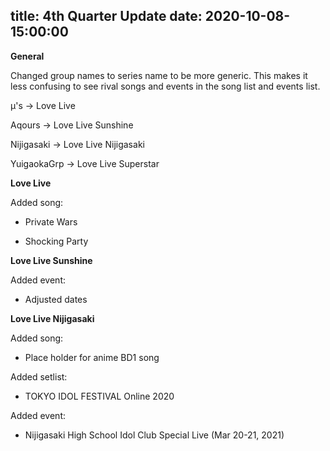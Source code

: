 title: 4th Quarter Update
date: 2020-10-08-15:00:00
---

**General**

Changed group names to series name to be more generic. This makes it less confusing to see rival songs and events in the song list and events list.

µ's -> Love Live

Aqours -> Love Live Sunshine

Nijigasaki -> Love Live Nijigasaki

YuigaokaGrp -> Love Live Superstar


**Love Live** 

Added song:

- Private Wars

- Shocking Party


**Love Live Sunshine**

Added event:

- Adjusted dates


**Love Live Nijigasaki** 

Added song:

- Place holder for anime BD1 song

Added setlist:

- TOKYO IDOL FESTIVAL Online 2020

Added event:

- Nijigasaki High School Idol Club Special Live (Mar 20-21, 2021)
